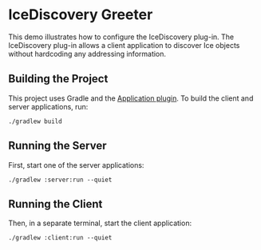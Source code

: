 # IceDiscovery Greeter

This demo illustrates how to configure the IceDiscovery plug-in. The IceDiscovery plug-in allows a client application
to discover Ice objects without hardcoding any addressing information.

## Building the Project

This project uses Gradle and the [Application plugin]. To build the client and server applications, run:

```shell
./gradlew build
```

## Running the Server

First, start one of the server applications:

```shell
./gradlew :server:run --quiet
```

## Running the Client

Then, in a separate terminal, start the client application:

```shell
./gradlew :client:run --quiet
```

[Application plugin]: https://docs.gradle.org/current/userguide/application_plugin.html
